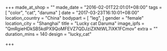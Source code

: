 +++
made_at_shop = ""
made_date = "2016-02-01T22:01:01+08:00"
tags = [
  "color",
  "cat",
  "daruma"
]
date = "2017-03-23T16:10:01+08:00"
location_country = "China"
bodypart = [
  "leg",
]
gender = "female"
location_city = "Shanghai"
title = "Lucky cat Daruma"
image_ipfs = "QmRgieHDkSB5kdPX9QoMFEVZ7QDJziZXNtWL7iXK1FCmov"
extra = ""
duration_mins = 140
design = "lucky_cat"

+++
